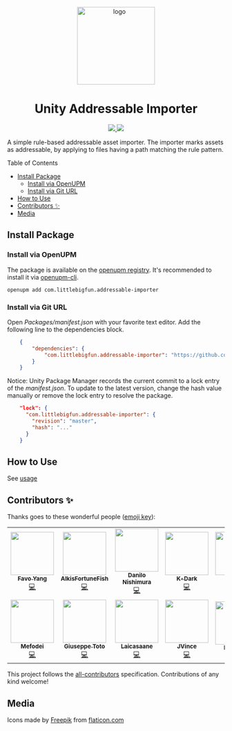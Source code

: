 <p align="center">
  <img width="180" src="https://raw.githubusercontent.com/favoyang/unity-addressable-importer/master/Media~/icon-512.png" alt="logo">
</p>
<h1 align="center">Unity Addressable Importer</h1>
<p align="center">
  <a href="https://openupm.com/packages/com.littlebigfun.addressable-importer/">
    <img src="https://img.shields.io/npm/v/com.littlebigfun.addressable-importer?label=openupm&amp;registry_uri=https://package.openupm.com" />
  </a>
  <a href="#contributors">
    <img src="https://img.shields.io/badge/all_contributors-4-orange.svg?style=flat-square"/>
  </a>
</p>

A simple rule-based addressable asset importer. The importer marks assets as addressable, by applying to files having a path matching the rule pattern.

Table of Contents

- [Install Package](#install-package)
  - [Install via OpenUPM](#install-via-openupm)
  - [Install via Git URL](#install-via-git-url)
- [How to Use](#how-to-use)
- [Contributors ✨](#contributors-)
- [Media](#media)

## Install Package

### Install via OpenUPM

The package is available on the [openupm registry](https://openupm.com). It's recommended to install it via [openupm-cli](https://github.com/openupm/openupm-cli).

```
openupm add com.littlebigfun.addressable-importer
```

### Install via Git URL

Open *Packages/manifest.json* with your favorite text editor. Add the following line to the dependencies block.

```json
    {
        "dependencies": {
            "com.littlebigfun.addressable-importer": "https://github.com/favoyang/unity-addressable-importer.git"
        }
    }
```

Notice: Unity Package Manager records the current commit to a lock entry of the *manifest.json*. To update to the latest version, change the hash value manually or remove the lock entry to resolve the package.

```json
    "lock": {
      "com.littlebigfun.addressable-importer": {
        "revision": "master",
        "hash": "..."
      }
    }
```

## How to Use

See [usage](./Documentation~/AddressableImporter.md)

## Contributors ✨

Thanks goes to these wonderful people ([emoji key](https://allcontributors.org/docs/en/emoji-key)):

<!-- ALL-CONTRIBUTORS-LIST:START - Do not remove or modify this section -->
<!-- prettier-ignore-start -->
<!-- markdownlint-disable -->
<table>
  <tbody>
    <tr>
      <td align="center"><a href="http://littlebigfun.com"><img src="https://avatars2.githubusercontent.com/u/125390?v=4?s=100" width="100px;" alt=""/><br /><sub><b>Favo Yang</b></sub></a><br /><a href="https://github.com/favoyang/unity-addressable-importer/commits?author=favoyang" title="Code">💻</a></td>
      <td align="center"><a href="https://github.com/AlkisFortuneFish"><img src="https://avatars2.githubusercontent.com/u/43749706?v=4?s=100" width="100px;" alt=""/><br /><sub><b>AlkisFortuneFish</b></sub></a><br /><a href="https://github.com/favoyang/unity-addressable-importer/commits?author=AlkisFortuneFish" title="Code">💻</a></td>
      <td align="center"><a href="http://www.insanegames.com.br"><img src="https://avatars0.githubusercontent.com/u/2972924?v=4?s=100" width="100px;" alt=""/><br /><sub><b>Danilo Nishimura</b></sub></a><br /><a href="https://github.com/favoyang/unity-addressable-importer/commits?author=danilonishi" title="Code">💻</a></td>
      <td align="center"><a href="https://github.com/K-Dark"><img src="https://avatars2.githubusercontent.com/u/44504098?v=4?s=100" width="100px;" alt=""/><br /><sub><b>K-Dark</b></sub></a><br /><a href="https://github.com/favoyang/unity-addressable-importer/commits?author=K-Dark" title="Code">💻</a></td>
      <td align="center"><a href="http://www.cnblogs.com/tudas"><img src="https://avatars0.githubusercontent.com/u/1911170?v=4?s=100" width="100px;" alt=""/><br /><sub><b>caochao</b></sub></a><br /><a href="https://github.com/favoyang/unity-addressable-importer/commits?author=caochao" title="Code">💻</a></td>
      <td align="center"><a href="https://light11.hatenadiary.com/"><img src="https://avatars0.githubusercontent.com/u/47441314?v=4?s=100" width="100px;" alt=""/><br /><sub><b>Haruki Yano</b></sub></a><br /><a href="https://github.com/favoyang/unity-addressable-importer/commits?author=Haruma-K" title="Code">💻</a></td>
      <td align="center"><a href="http://www.fireboltgames.com"><img src="https://avatars3.githubusercontent.com/u/123872?v=4?s=100" width="100px;" alt=""/><br /><sub><b>Edwin Lyons</b></sub></a><br /><a href="https://github.com/favoyang/unity-addressable-importer/commits?author=eAi" title="Code">💻</a></td>
    </tr>
    <tr>
      <td align="center"><a href="http://greenbuttongames.com"><img src="https://avatars1.githubusercontent.com/u/7457166?v=4?s=100" width="100px;" alt=""/><br /><sub><b>Mefodei</b></sub></a><br /><a href="https://github.com/favoyang/unity-addressable-importer/commits?author=Mefodei" title="Code">💻</a></td>
      <td align="center"><a href="http://giuseppetoto.it"><img src="https://avatars.githubusercontent.com/u/6715157?v=4?s=100" width="100px;" alt=""/><br /><sub><b>Giuseppe Toto</b></sub></a><br /><a href="https://github.com/favoyang/unity-addressable-importer/commits?author=gtoto007" title="Code">💻</a></td>
      <td align="center"><a href="https://laicasaane.xyz"><img src="https://avatars.githubusercontent.com/u/1594982?v=4?s=100" width="100px;" alt=""/><br /><sub><b>Laicasaane</b></sub></a><br /><a href="https://github.com/favoyang/unity-addressable-importer/commits?author=laicasaane" title="Code">💻</a></td>
      <td align="center"><a href="https://github.com/JVinceW"><img src="https://avatars.githubusercontent.com/u/11038182?v=4?s=100" width="100px;" alt=""/><br /><sub><b>JVince</b></sub></a><br /><a href="https://github.com/favoyang/unity-addressable-importer/commits?author=JVinceW" title="Code">💻</a></td>
      <td align="center"><a href="https://github.com/fantasyz"><img src="https://avatars.githubusercontent.com/u/3223242?v=4?s=100" width="100px;" alt=""/><br /><sub><b>Nick Mok</b></sub></a><br /><a href="https://github.com/favoyang/unity-addressable-importer/issues?q=author%3Afantasyz" title="Bug reports">🐛</a></td>
      <td align="center"><a href="https://github.com/KarolGu"><img src="https://avatars.githubusercontent.com/u/81965750?v=4?s=100" width="100px;" alt=""/><br /><sub><b>KarolGu</b></sub></a><br /><a href="https://github.com/favoyang/unity-addressable-importer/issues?q=author%3AKarolGu" title="Bug reports">🐛</a></td>
      <td align="center"><a href="https://kotobank.ch/~vaartis"><img src="https://avatars.githubusercontent.com/u/14316128?v=4?s=100" width="100px;" alt=""/><br /><sub><b>vaartis</b></sub></a><br /><a href="https://github.com/favoyang/unity-addressable-importer/commits?author=vaartis" title="Code">💻</a></td>
    </tr>
  </tbody>
</table>

<!-- markdownlint-restore -->
<!-- prettier-ignore-end -->

<!-- ALL-CONTRIBUTORS-LIST:END -->

This project follows the [all-contributors](https://github.com/all-contributors/all-contributors) specification. Contributions of any kind welcome!

## Media

Icons made by [Freepik](https://www.flaticon.com/authors/freepik) from [flaticon.com](http://www.flaticon.com)

